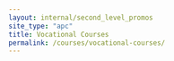 ```yaml
---
layout: internal/second_level_promos
site_type: "apc"
title: Vocational Courses
permalink: /courses/vocational-courses/
---
```


<!--- This child document initializes the page in Jekyll. -->